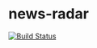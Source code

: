# news-radar

[![Build Status](https://travis-ci.org/mprzybylak/news-radar.svg?branch=master)](https://travis-ci.org/mprzybylak/news-radar)
